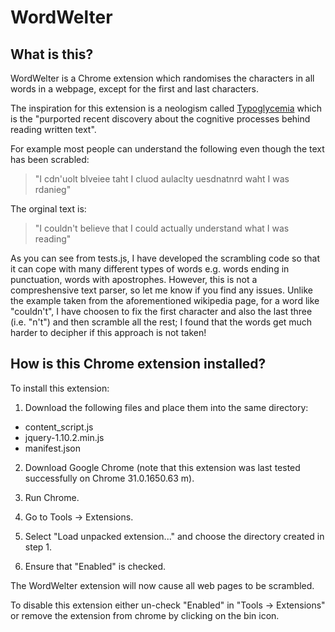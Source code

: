WordWelter
==========

What is this?
-------------

WordWelter is a Chrome extension which randomises the characters in all words in a webpage, except for the first and last characters.

The inspiration for this extension is a neologism called [Typoglycemia](http://en.wikipedia.org/wiki/Typoglycemia) which is the "purported recent discovery about the cognitive processes behind reading written text".

For example most people can understand the following even though the text has been scrabled:

> "I cdn'uolt blveiee taht I cluod aulaclty uesdnatnrd waht I was rdanieg"

The orginal text is:

> "I couldn't believe that I could actually understand what I was reading"

As you can see from tests.js, I have developed the scrambling code so that it can cope with many different types of words e.g. words ending in punctuation, words with apostrophes. However, this is not a compreshensive text parser, so let me know if you find any issues. Unlike the example taken from the aforementioned wikipedia page, for a word like "couldn't", I have choosen to fix the first character and also the last three (i.e. "n't") and then scramble all the rest; I found that the words get much harder to decipher if this approach is not taken!

How is this Chrome extension installed?
---------------------------------------

To install this extension:

1. Download the following files and place them into the same directory:

  * content_script.js	
  * jquery-1.10.2.min.js
  * manifest.json

2. Download Google Chrome (note that this extension was last tested successfully on Chrome 31.0.1650.63 m).

3. Run Chrome.

4. Go to Tools -> Extensions.

5. Select "Load unpacked extension..." and choose the directory created in step 1.

6. Ensure that "Enabled" is checked.

The WordWelter extension will now cause all web pages to be scrambled.

To disable this extension either un-check "Enabled" in "Tools -> Extensions" or remove the extension from chrome by clicking on the bin icon.

